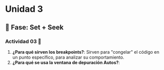 # Unidad 3

## 🔎 Fase: Set + Seek

### Actividad 03 🐧  
1. **¿Para qué sirven los breakpoints?**: Sirven para "congelar" el código en un punto específico, para analizar su comportamiento.
2. **¿Para qué se usa la ventana de depuración Autos?**: 
